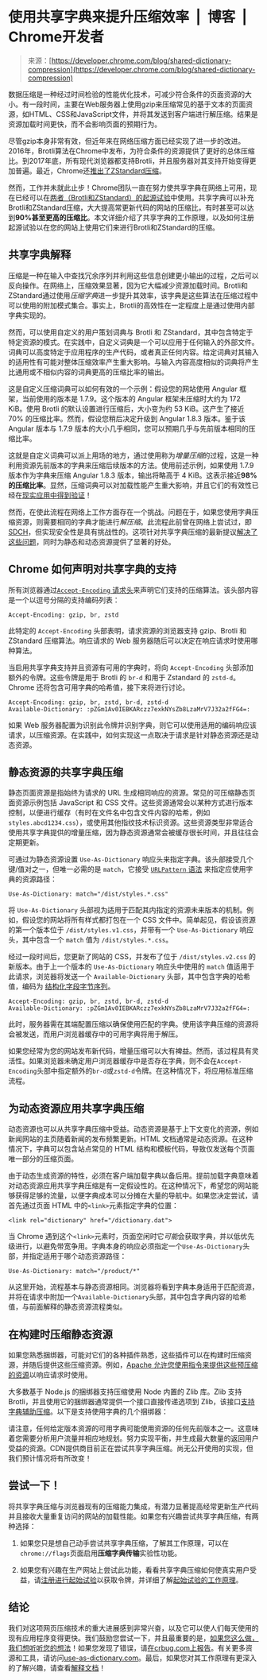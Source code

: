 <!--yml

category: 未分类

date: 2024-05-27 14:40:00

-->

# 使用共享字典来提升压缩效率  |  博客  |  Chrome开发者

> 来源：[https://developer.chrome.com/blog/shared-dictionary-compression](https://developer.chrome.com/blog/shared-dictionary-compression)

数据压缩是一种经过时间检验的性能优化技术，可减少符合条件的页面资源的大小。有一段时间，主要在Web服务器上使用gzip来压缩常见的基于文本的页面资源，如HTML、CSS和JavaScript文件，并将其发送到客户端进行解压缩。结果是资源加载时间更快，而不会影响页面的预期行为。

尽管gzip本身非常有效，但近年来在网络压缩方面已经实现了进一步的改进。2016年，Brotli算法在Chrome中发布，为符合条件的资源提供了更好的总体压缩比。到2017年底，所有现代浏览器都支持Brotli，并且服务器对其支持开始变得更加普遍。最近，Chrome还[推出了ZStandard压缩](https://chromestatus.com/feature/6186023867908096)。

然而，工作并未就此止步！Chrome团队一直在努力使共享字典在网络上可用，现在已经可以在[两者（Brotli和ZStandard）的起源试验](/origintrials#/view_trial/3693514644397228033)中使用。共享字典可以补充Brotli和ZStandard压缩，大大提高常更新代码的网站的压缩比，有时甚至可以达到**90%甚至更高的压缩比**。本文详细介绍了共享字典的工作原理，以及如何注册起源试验以在您的网站上使用它们来进行Brotli和ZStandard的压缩。

## 共享字典解释

压缩是一种在输入中查找冗余序列并利用这些信息创建更小输出的过程，之后可以反向操作。在网络上，压缩效果显著，因为它大幅减少资源加载时间。Brotli和ZStandard通过使用*压缩字典*进一步提升其效率，该字典是这些算法在压缩过程中可以使用的附加模式集合。事实上，Brotli的高效性在一定程度上是通过使用内部字典实现的。

然而，可以使用自定义的用户策划词典与 Brotli 和 ZStandard，其中包含特定于特定资源的模式。在实践中，自定义词典是一个可以应用于任何输入的外部文件。词典可以高度特定于应用程序的生产代码，或者真正任何内容。给定词典对其输入的适用性有可能对整体压缩效率产生重大影响。与输入内容高度相似的词典将产生比通用或不相似内容的词典更高的压缩比率的输出。

这是自定义压缩词典可以如何有效的一个示例：假设您的网站使用 Angular 框架，当前使用的版本是 1.7.9。这个版本的 Angular 框架未压缩时大约为 172 KiB。使用 Brotli 的默认设置进行压缩后，大小变为约 53 KiB。这产生了接近 70% 的压缩比率。然而，假设您稍后决定升级到 Angular 1.8.3 版本。鉴于该 Angular 版本与 1.7.9 版本的大小几乎相同，您可以预期几乎与先前版本相同的压缩比率。

这就是自定义词典可以派上用场的地方，通过使用称为*增量压缩*的过程，这是一种利用资源先前版本的字典来压缩后续版本的方法。使用前述示例，如果使用 1.7.9 版本作为字典来压缩 Angular 1.8.3 版本，输出将略高于 4 KiB。这表示接近**98%的压缩比率**。显然，压缩词典可以对加载性能产生重大影响，并且它们的有效性已经在[现实应用中得到验证](https://github.com/WICG/compression-dictionary-transport/blob/main/examples.md#static-resource-flow-results)！

然而，在使此流程在网络上工作方面存在一个挑战。问题在于，如果您使用字典压缩资源，则需要相同的字典才能进行*解压缩*。此流程此前曾在网络上尝试过，即[SDCH](https://en.wikipedia.org/wiki/SDCH)，但实现安全性是具有挑战性的。这项针对共享字典压缩的最新提议[解决了这些问题](https://github.com/WICG/compression-dictionary-transport?tab=readme-ov-file#this-time-will-be-different)，同时为静态和动态资源提供了显著的好处。

## Chrome 如何声明对共享字典的支持

所有浏览器通过[`Accept-Encoding` 请求头](https://developer.mozilla.org/docs/Web/HTTP/Headers/Accept-Encoding)来声明它们支持的压缩算法。该头部内容是一个以逗号分隔的支持编码列表：

```
Accept-Encoding: gzip, br, zstd 
```

此特定的 `Accept-Encoding` 头部表明，请求资源的浏览器支持 gzip、Brotli 和 ZStandard 压缩算法。响应请求的 Web 服务器随后可以决定在响应请求时使用哪种算法。

当启用共享字典支持并且资源有可用的字典时，将向 `Accept-Encoding` 头部添加额外的令牌。这些令牌是用于 Brotli 的 `br-d` 和用于 Zstandard 的 `zstd-d`。Chrome 还将包含可用字典的哈希值，接下来将进行讨论。

```
Accept-Encoding: gzip, br, zstd, br-d, zstd-d
Available-Dictionary: :pZGm1Av0IEBKARczz7exkNYsZb8LzaMrV7J32a2fFG4=: 
```

如果 Web 服务器配置为识别此令牌并识别字典，则它可以使用适用的编码响应该请求，以压缩资源。在实践中，如何实现这一点取决于请求是针对静态资源还是动态资源。

## 静态资源的共享字典压缩

静态页面资源是指始终为请求的 URL 生成相同响应的资源。常见的可压缩静态页面资源示例包括 JavaScript 和 CSS 文件。这些资源通常会以某种方式进行版本控制，以便进行缓存（有时在文件名中包含文件内容的哈希，例如 `styles.abcd1234.css`），或使用其他指纹技术标识资源。这些资源类型非常适合使用共享字典提供的增量压缩，因为静态资源通常会被缓存很长时间，并且往往会定期更新。

可通过为静态资源设置 `Use-As-Dictionary` 响应头来指定字典。该头部接受几个键/值对之一，但唯一必需的是 `match`，它接受 [`URLPattern` 语法](https://urlpattern.spec.whatwg.org/) 来指定应使用字典的资源路径：

```
Use-As-Dictionary: match="/dist/styles.*.css" 
```

将 `Use-As-Dictionary` 头部视为适用于匹配其内指定的资源未来版本的机制。例如，假设您的网站将所有样式都打包在一个 CSS 文件中。简单起见，假设该资源的第一个版本位于 `/dist/styles.v1.css`，并带有一个 `Use-As-Dictionary` 响应头，其中包含一个 `match` 值为 `/dist/styles.*.css`。

经过一段时间后，您更新了网站的 CSS，并发布了位于 `/dist/styles.v2.css` 的新版本。由于上一个版本的 `Use-As-Dictionary` 响应头中使用的 `match` 值适用于此请求，浏览器将发送一个 `Available-Dictionary` 头部，其中包含字典的哈希值，编码为 [结构化字段字节序列](https://www.rfc-editor.org/rfc/rfc8941.html#name-byte-sequences)。

```
Accept-Encoding: gzip, br, zstd, br-d, zstd-d
Available-Dictionary: :pZGm1Av0IEBKARczz7exkNYsZb8LzaMrV7J32a2fFG4=: 
```

此时，服务器需在其端配置压缩以确保使用匹配的字典。使用该字典压缩的资源将会被发送，而用户浏览器缓存中的可用字典将用于解压。

如果您经常为您的网站发布新代码，增量压缩可以大有裨益。然而，该过程具有灵活性。如果浏览器未确定用户浏览器缓存中是否存在字典，则不会在`Accept-Encoding`头部中指定额外的`br-d`或`zstd-d`令牌。在这种情况下，将应用标准压缩流程。

## 为动态资源应用共享字典压缩

动态资源也可以从共享字典压缩中受益。动态资源是基于上下文变化的资源，例如新闻网站的主页随着新闻的发布频繁更新。HTML 文档通常是动态资源。在这种情况下，字典可以包含站点常见的 HTML 结构和模板代码，导致仅发送每个页面唯一部分的压缩页面。

由于动态生成资源的特性，必须在客户端加载字典以备后用。提前加载字典意味着对动态资源应用共享字典压缩是有一定假设性的。在这种情况下，希望您的网站能够获得足够的流量，以便字典成本可以分摊在大量的导航中。如果您决定尝试，请首先通过页面 HTML 中的`<link>`元素指定字典的位置：

```
<link rel="dictionary" href="/dictionary.dat"> 
```

当 Chrome 遇到这个`<link>`元素时，页面空闲时它*可能*会获取字典，并以低优先级进行，以避免带宽争用。字典本身的响应必须指定一个`Use-As-Dictionary`头部，并指定适用于哪个动态资源路径：

```
Use-As-Dictionary: match="/product/*" 
```

从这里开始，流程基本与静态资源相同。浏览器将看到字典本身适用于匹配资源，并将在请求中附加一个`Available-Dictionary`头部，其中包含字典内容的哈希值，与前面解释的静态资源流程类似。

## 在构建时压缩静态资源

如果您熟悉捆绑器，可能对它们的各种插件熟悉，这些插件可以在构建时压缩资源，并随后提供这些压缩资源。例如，[Apache 允许您使用指令来提供这些预压缩的资源](https://bash-prompt.net/guides/apache-brotli-static/)以响应请求时使用。

大多数基于 Node.js 的捆绑器支持压缩使用 Node 内置的 Zlib 库。Zlib 支持 Brotli，并且使用它的捆绑器通常提供一个接口直接传递选项到 Zlib，该接口[支持字典辅助压缩](https://nodejs.org/api/zlib.html#class-options)。以下是支持使用字典的几个捆绑器：

请注意，任何给定版本资源的可用字典可能使用资源的任何先前版本之一。这意味着您需要分析用户流量并相应地规划。努力实现平衡，并生成最大数量的返回用户受益的资源。CDN提供商目前正在尝试共享字典压缩。尚无公开使用的实现，但我们预计情况将有所改变！

## 尝试一下！

将共享字典压缩与浏览器现有的压缩能力集成，有潜力显著提高经常更新生产代码并且接收大量重复访问的网站的加载性能。如果您有兴趣尝试共享字典压缩，有两种选择：

1.  如果您只是想自己动手尝试共享字典压缩，了解其工作原理，可以在`chrome://flags`页面启用**压缩字典传输**实验性功能。

1.  如果您有兴趣在生产网站上尝试此功能，看看共享字典压缩如何使真实用户受益，请[注册进行起始试验](/origintrials#/view_trial/3693514644397228033)以获取令牌，并详细了解[起始试验的工作原理](/docs/web-platform/origin-trials)。

## 结论

我们对这项网页压缩技术的重大进展感到非常兴奋，以及它可以使人们每天使用的现有应用程序变得更快。我们鼓励您尝试一下，并且最重要的是，[如果您这么做，我们想听听您的想法](https://github.com/WICG/compression-dictionary-transport/issues)！如果您发现了错误，请[在crbug.com上报告](https://issues.chromium.org/issues)。有关更多资源和工具，请访问[use-as-dictionary.com](https://use-as-dictionary.com/)。最后，如果您对其工作原理有更深入的了解兴趣，请查看[解释文档](https://github.com/WICG/compression-dictionary-transport/blob/main/README.md)！
